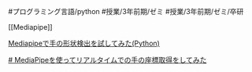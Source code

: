 
#プログラミング言語/python #授業/3年前期/ゼミ 
#授業/3年前期/ゼミ/卒研 

[[Mediapipe]]




 [Mediapipeで手の形状検出を試してみた(Python)](https://qiita.com/bianca26neve/items/116814135739929759a0)

[# MediaPipeを使ってリアルタイムでの手の座標取得をしてみた](https://qiita.com/h-ueno2/items/844e9713ffee97b5c5c2)
